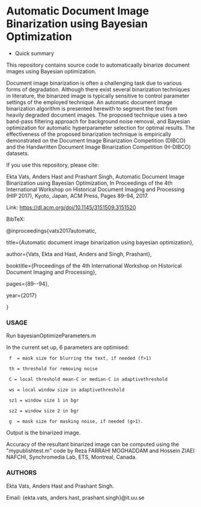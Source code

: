 # Automatic Document Image Binarization using Bayesian Optimization #

* Quick summary

This repository contains source code to automaticaally binarize document images using Bayesian optimization.

Document image binarization is often a challenging task due to various forms of degradation. 
Although there exist several binarization techniques in literature, the binarized image is typically sensitive 
to control parameter settings of the employed technique.
An automatic document image binarization algorithm is presented herewith to segment the text from heavily degraded document
images. The proposed technique uses a two band-pass filtering approach for background noise removal, and Bayesian optimization
for automatic hyperparameter selection for optimal results. The effectiveness of the proposed binarization technique is empirically
demonstrated on the Document Image Binarization Competition (DIBCO) and the Handwritten Document Image Binarization Competition (H-DIBCO) datasets.

If you use this repository, please cite:

Ekta Vats, Anders Hast and Prashant Singh, Automatic Document Image Binarization using Bayesian Optimization, 
In Proceedings of the 4th International Workshop on Historical Document Imaging and Processing (HIP 2017), 
Kyoto, Japan, ACM Press, Pages 89–94, 2017. 

Link: https://dl.acm.org/doi/10.1145/3151509.3151520


BibTeX:

@inproceedings{vats2017automatic,

  title={Automatic document image binarization using bayesian optimization},
  
  author={Vats, Ekta and Hast, Anders and Singh, Prashant},
  
  booktitle={Proceedings of the 4th International Workshop on Historical Document Imaging and Processing},
  
  pages={89--94},
  
  year={2017}
  
}


### USAGE ###

Run bayesianOptimizeParameters.m

In the current set up, 6 parameters are optimised:

     f  = mask size for blurring the text, if needed (f>1)
     
     th = threshold for removing noise
     
     C = local threshold mean-C or median-C in adaptivethreshold
     
     ws = local window size in adaptivethreshold
     
     sz1 = window size 1 in bgr
     
     sz2 = window size 2 in bgr
     
     g  = mask size for masking noise, if needed (g>1).

Output is the binarized image.

Accuracy of the resultant binarized image can be computed using the "mypublishtest.m" code by 
Reza FARRAHI MOGHADDAM and Hossein ZIAEI NAFCHI, Synchromedia Lab, ETS, Montreal, Canada.


### AUTHORS ###

Ekta Vats, Anders Hast and Prashant Singh.

Email: {ekta.vats, anders.hast, prashant.singh}@it.uu.se
